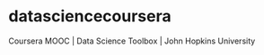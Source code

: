 datasciencecoursera
===================

Coursera MOOC | Data Science Toolbox | John Hopkins University
